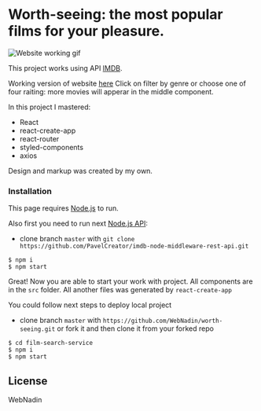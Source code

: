 # Worth-seeing: the most popular films for your pleasure.

![Website working gif](https://github.com/WebNadin/worth-seeing/film-search-service/blob/master/src/img/worth-seeing-short.gif)

This project works using API [IMDB](https://www.imdb.com/).

Working version of website [here](http://worth-seeing.inf.ua/)
 Click on filter by genre or choose one of four raiting: more movies will apperar in the middle component.

 In this project I mastered:
 - React
 - react-create-app
 - react-router
 - styled-components
 - axios

 Design and markup was created by my own.


### Installation

This page requires [Node.js](https://nodejs.org/) to run.

Also first you need to run next [Node.js API](https://nodejs.org/):
- clone branch `master` with `git clone https://github.com/PavelCreator/imdb-node-middleware-rest-api.git`
 ```
$ npm i
$ npm start
```

Great! Now you are able to start your work with project.
All components are in the `src` folder. All another files was generated by `react-create-app`

You could follow next steps to deploy local project
 - clone branch `master` with `https://github.com/WebNadin/worth-seeing.git` or fork it and then clone it from your forked repo

 ```
$ cd film-search-service
$ npm i
$ npm start
```


License
----

WebNadin
